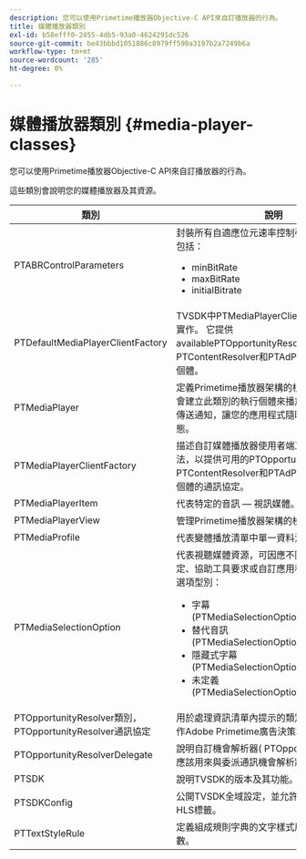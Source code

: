 ```yaml
---
description: 您可以使用Primetime播放器Objective-C API來自訂播放器的行為。
title: 媒體播放器類別
exl-id: b58efff0-2455-4db5-93a0-4624291dc526
source-git-commit: be43bbbd1051886c8979ff590a3197b2a7249b6a
workflow-type: tm+mt
source-wordcount: '285'
ht-degree: 0%

---
```


# 媒體播放器類別 {#media-player-classes}

您可以使用Primetime播放器Objective-C API來自訂播放器的行為。

這些類別會說明您的媒體播放器及其資源。

| 類別 | 說明 |
|---|---|
| PTABRControlParameters | 封裝所有自適應位元速率控制引數。 支援的引數包括：<ul><li>minBitRate</li><li>maxBitRate</li><li>initialBitrate</li></ul> |
| PTDefaultMediaPlayerClientFactory | TVSDK中PTMediaPlayerClientFactory的預設實作。 它提供availablePTOpportunityResolver、PTContentResolver和PTAdPolicySelector執行個體。 |
| PTMediaPlayer | 定義Primetime播放器架構的根元件。應用程式會建立此類別的執行個體來播放媒體。 此元件會傳送通知，讓您的應用程式隨時知道播放器的狀態。 |
| PTMediaPlayerClientFactory | 描述自訂媒體播放器使用者端工廠應實作的方法，以提供可用的PTOpportunityResolver、PTContentResolver和PTAdPolicySelector執行個體的通訊協定。 |
| PTMediaPlayerItem | 代表特定的音訊 — 視訊媒體。 |
| PTMediaPlayerView | 管理Primetime播放器架構的檢視元件。 |
| PTMediaProfile | 代表變體播放清單中單一資料流的設定檔。 |
| PTMediaSelectionOption | 代表視聽媒體資源，可因應不同的語言偏好設定、協助工具要求或自訂應用程式設定。 有效的選項型別：<ul><li>字幕(PTMediaSelectionOptionTypeSubtitle)</li><li>替代音訊(PTMediaSelectionOptionTypeAudio)</li><li>隱藏式字幕(PTMediaSelectionOptionTypeCC)</li><li>未定義(PTMediaSelectionOptionTypeUndefined)</li></ul> |
| PTOpportunityResolver類別，PTOpportunityResolver通訊協定 | 用於處理資訊清單內提示的類別，這些提示將用作Adobe Primetime廣告決策程式的版位。 |
| PTOpportunityResolverDelegate | 說明自訂機會解析器( PTOpportunityResolver )應該用來與委派通訊機會解析狀態的通訊協定。 |
| PTSDK | 說明TVSDK的版本及其功能。 |
| PTSDKConfig | 公開TVSDK全域設定，並允許應用程式訂閱自訂HLS標籤。 |
| PTTextStyleRule | 定義組成規則字典的文字樣式屬性索引鍵的常數。 |
